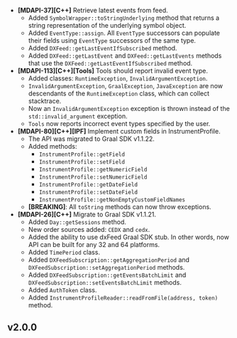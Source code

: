 * **\[MDAPI-37]\[C++]** Retrieve latest events from feed.
  * Added `SymbolWrapper::toStringUnderlying` method that returns a string representation of the underlying symbol object.
  * Added `EventType::assign`. All `EventType` successors can populate their fields using `EventType` successors of the same type.
  * Added `DXFeed::getLastEventIfSubscribed` method.
  * Added `DXFeed::getLastEvent` and `DXFeed::getLastEvents` methods that use the `DXFeed::getLastEventIfSubscribed` method.   
* **\[MDAPI-113]\[C++]\[Tools]** Tools should report invalid event type.
  *  Added classes: `RuntimeException`, `InvalidArgumentException`.
  *  `InvalidArgumentException`, `GraalException`, `JavaException` are now descendants of the `RuntimeException` class, which can collect stacktrace.
  *  Now an `InvalidArgumentException` exception is thrown instead of the `std::invalid_argument` exception. 
  *  `Tools` now reports incorrect event types specified by the user.
* **\[MDAPI-80]\[C++]\[IPF]** Implement custom fields in InstrumentProfile.
  * The API was migrated to Graal SDK v1.1.22.
  * Added methods:
    * `InstrumentProfile::getField`
    * `InstrumentProfile::setField`
    * `InstrumentProfile::getNumericField`
    * `InstrumentProfile::setNumericField`
    * `InstrumentProfile::getDateField`
    * `InstrumentProfile::setDateField`
    * `InstrumentProfile::getNonEmptyCustomFieldNames`
  * **\[BREAKING]**: All `toString` methods can now throw exceptions.
* **\[MDAPI-26]\[C++]** Migrate to Graal SDK v1.1.21.
  * Added `Day::getSessions` method.
  * New order sources added: `CEDX` and `cedx`.
  * Added the ability to use dxFeed Graal SDK stub. In other words, now API can be built for any 32 and 64 platforms.
  * Added `TimePeriod` class.
  * Added `DXFeedSubscription::getAggregationPeriod` and `DXFeedSubscription::setAggregationPeriod` methods.
  * Added `DXFeedSubscription::getEventsBatchLimit` and `DXFeedSubscription::setEventsBatchLimit` methods.
  * Added `AuthToken` class.
  * Added `InstrumentProfileReader::readFromFile(address, token)` method.

## v2.0.0